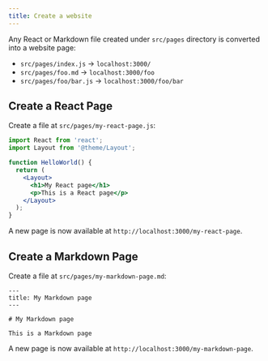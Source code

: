 ```yaml
---
title: Create a website
---
```


Any React or Markdown file created under `src/pages` directory is converted into a website page:

- `src/pages/index.js` -> `localhost:3000/`
- `src/pages/foo.md` -> `localhost:3000/foo`
- `src/pages/foo/bar.js` -> `localhost:3000/foo/bar`

## Create a React Page

Create a file at `src/pages/my-react-page.js`:

```jsx title="src/pages/my-react-page.js"
import React from 'react';
import Layout from '@theme/Layout';

function HelloWorld() {
  return (
    <Layout>
      <h1>My React page</h1>
      <p>This is a React page</p>
    </Layout>
  );
}
```

A new page is now available at `http://localhost:3000/my-react-page`.

## Create a Markdown Page

Create a file at `src/pages/my-markdown-page.md`:

```mdx title="src/pages/my-markdown-page.md"
---
title: My Markdown page
---

# My Markdown page

This is a Markdown page
```

A new page is now available at `http://localhost:3000/my-markdown-page`.
